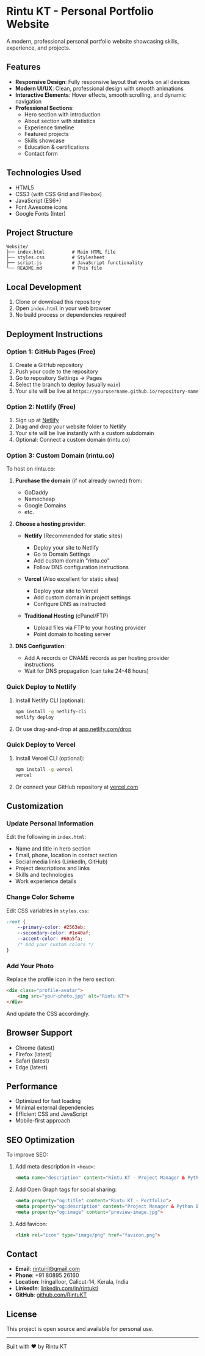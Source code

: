 # Rintu KT - Personal Portfolio Website

A modern, professional personal portfolio website showcasing skills, experience, and projects.

## Features

- **Responsive Design**: Fully responsive layout that works on all devices
- **Modern UI/UX**: Clean, professional design with smooth animations
- **Interactive Elements**: Hover effects, smooth scrolling, and dynamic navigation
- **Professional Sections**:
  - Hero section with introduction
  - About section with statistics
  - Experience timeline
  - Featured projects
  - Skills showcase
  - Education & certifications
  - Contact form

## Technologies Used

- HTML5
- CSS3 (with CSS Grid and Flexbox)
- JavaScript (ES6+)
- Font Awesome icons
- Google Fonts (Inter)

## Project Structure

```
Website/
├── index.html          # Main HTML file
├── styles.css          # Stylesheet
├── script.js           # JavaScript functionality
└── README.md           # This file
```

## Local Development

1. Clone or download this repository
2. Open `index.html` in your web browser
3. No build process or dependencies required!

## Deployment Instructions

### Option 1: GitHub Pages (Free)

1. Create a GitHub repository
2. Push your code to the repository
3. Go to repository Settings → Pages
4. Select the branch to deploy (usually `main`)
5. Your site will be live at `https://yourusername.github.io/repository-name`

### Option 2: Netlify (Free)

1. Sign up at [Netlify](https://www.netlify.com/)
2. Drag and drop your website folder to Netlify
3. Your site will be live instantly with a custom subdomain
4. Optional: Connect a custom domain (rintu.co)

### Option 3: Custom Domain (rintu.co)

To host on rintu.co:

1. **Purchase the domain** (if not already owned) from:
   - GoDaddy
   - Namecheap
   - Google Domains
   - etc.

2. **Choose a hosting provider**:
   - **Netlify** (Recommended for static sites)
     - Deploy your site to Netlify
     - Go to Domain Settings
     - Add custom domain "rintu.co"
     - Follow DNS configuration instructions
   
   - **Vercel** (Also excellent for static sites)
     - Deploy your site to Vercel
     - Add custom domain in project settings
     - Configure DNS as instructed
   
   - **Traditional Hosting** (cPanel/FTP)
     - Upload files via FTP to your hosting provider
     - Point domain to hosting server

3. **DNS Configuration**:
   - Add A records or CNAME records as per hosting provider instructions
   - Wait for DNS propagation (can take 24-48 hours)

### Quick Deploy to Netlify

1. Install Netlify CLI (optional):
   ```bash
   npm install -g netlify-cli
   netlify deploy
   ```

2. Or use drag-and-drop at [app.netlify.com/drop](https://app.netlify.com/drop)

### Quick Deploy to Vercel

1. Install Vercel CLI (optional):
   ```bash
   npm install -g vercel
   vercel
   ```

2. Or connect your GitHub repository at [vercel.com](https://vercel.com)

## Customization

### Update Personal Information

Edit the following in `index.html`:

- Name and title in hero section
- Email, phone, location in contact section
- Social media links (LinkedIn, GitHub)
- Project descriptions and links
- Skills and technologies
- Work experience details

### Change Color Scheme

Edit CSS variables in `styles.css`:

```css
:root {
    --primary-color: #2563eb;
    --secondary-color: #1e40af;
    --accent-color: #60a5fa;
    /* Add your custom colors */
}
```

### Add Your Photo

Replace the profile icon in the hero section:

```html
<div class="profile-avatar">
    <img src="your-photo.jpg" alt="Rintu KT">
</div>
```

And update the CSS accordingly.

## Browser Support

- Chrome (latest)
- Firefox (latest)
- Safari (latest)
- Edge (latest)

## Performance

- Optimized for fast loading
- Minimal external dependencies
- Efficient CSS and JavaScript
- Mobile-first approach

## SEO Optimization

To improve SEO:

1. Add meta description in `<head>`:
   ```html
   <meta name="description" content="Rintu KT - Project Manager & Python Developer specializing in Agile leadership and E-commerce development">
   ```

2. Add Open Graph tags for social sharing:
   ```html
   <meta property="og:title" content="Rintu KT - Portfolio">
   <meta property="og:description" content="Project Manager & Python Developer">
   <meta property="og:image" content="preview-image.jpg">
   ```

3. Add favicon:
   ```html
   <link rel="icon" type="image/png" href="favicon.png">
   ```

## Contact

- **Email**: rintuiri@gmail.com
- **Phone**: +91 80895 26160
- **Location**: Iringalloor, Calicut-14, Kerala, India
- **LinkedIn**: [linkedin.com/in/rintukti](https://linkedin.com/in/rintukti)
- **GitHub**: [github.com/RintuKT](https://github.com/RintuKT)

## License

This project is open source and available for personal use.

---

Built with ❤️ by Rintu KT